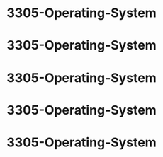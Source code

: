 # 3305-Operating-System
# 3305-Operating-System
# 3305-Operating-System
# 3305-Operating-System
# 3305-Operating-System
